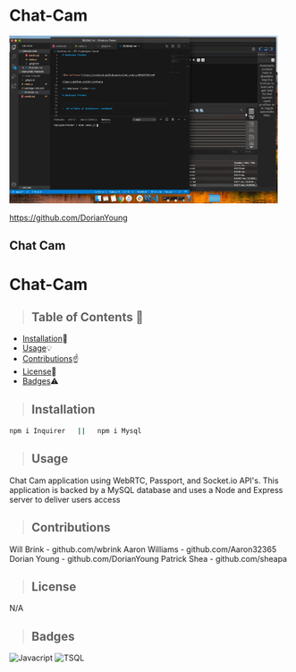 

# Chat-Cam





![DorianYoung](https://github.com/DorianYoung/Employee-Tracker/blob/master/eTracker.gif?raw=true)

https://github.com/DorianYoung
    
<h2>Chat Cam</h2>
    
# Chat-Cam

    
    
>  ## **Table of Contents** :notebook:
    
    
* [Installation](#Installation):wrench:
* [Usage](#Usage):bulb:
* [Contributions](#Contributions):point_up:
* [License](#License):lock_with_ink_pen:
* [Badges](#Badges):warning:
    
    
    
> ## Installation
  ```sh    
npm i Inquirer   ||   npm i Mysql
```  

    
    
> ## Usage
Chat Cam application using WebRTC, Passport, and Socket.io API's. This application is backed by a MySQL database and uses a Node and Express server to deliver users access

    
    
> ## Contributions
Will Brink - github.com/wbrink
Aaron Williams - github.com/Aaron32365
Dorian Young - github.com/DorianYoung
Patrick Shea - github.com/sheapa

    
    

> ## License
N/A   

    
    
    
> ## Badges
    
![Javacript](https://img.shields.io/badge/EXAMPLE-88%25-yellow)
![TSQL](https://img.shields.io/badge/EXAMPLE-12%25-grey)
    

